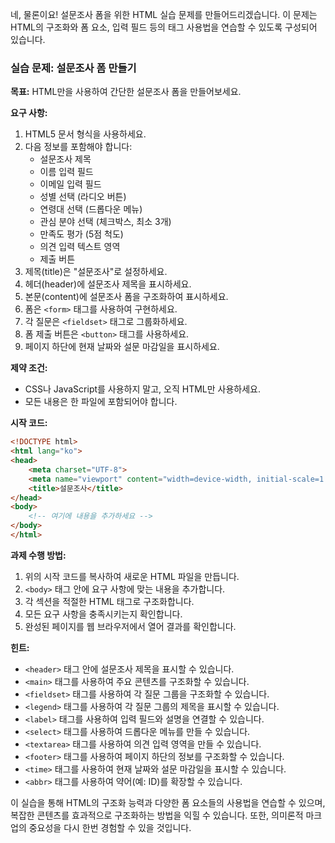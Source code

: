 네, 물론이요! 설문조사 폼을 위한 HTML 실습 문제를 만들어드리겠습니다. 이 문제는 HTML의 구조화와 폼 요소, 입력 필드 등의 태그 사용법을 연습할 수 있도록 구성되어 있습니다.

### 실습 문제: 설문조사 폼 만들기

**목표:**
HTML만을 사용하여 간단한 설문조사 폼을 만들어보세요.

**요구 사항:**

1. HTML5 문서 형식을 사용하세요.
2. 다음 정보를 포함해야 합니다:
   - 설문조사 제목
   - 이름 입력 필드
   - 이메일 입력 필드
   - 성별 선택 (라디오 버튼)
   - 연령대 선택 (드롭다운 메뉴)
   - 관심 분야 선택 (체크박스, 최소 3개)
   - 만족도 평가 (5점 척도)
   - 의견 입력 텍스트 영역
   - 제출 버튼
3. 제목(title)은 "설문조사"로 설정하세요.
4. 헤더(header)에 설문조사 제목을 표시하세요.
5. 본문(content)에 설문조사 폼을 구조화하여 표시하세요.
6. 폼은 `<form>` 태그를 사용하여 구현하세요.
7. 각 질문은 `<fieldset>` 태그로 그룹화하세요.
8. 폼 제출 버튼은 `<button>` 태그를 사용하세요.
9. 페이지 하단에 현재 날짜와 설문 마감일을 표시하세요.

**제약 조건:**
- CSS나 JavaScript를 사용하지 말고, 오직 HTML만 사용하세요.
- 모든 내용은 한 파일에 포함되어야 합니다.

**시작 코드:**
```html
<!DOCTYPE html>
<html lang="ko">
<head>
    <meta charset="UTF-8">
    <meta name="viewport" content="width=device-width, initial-scale=1.0">
    <title>설문조사</title>
</head>
<body>
    <!-- 여기에 내용을 추가하세요 -->
</body>
</html>
```

**과제 수행 방법:**
1. 위의 시작 코드를 복사하여 새로운 HTML 파일을 만듭니다.
2. `<body>` 태그 안에 요구 사항에 맞는 내용을 추가합니다.
3. 각 섹션을 적절한 HTML 태그로 구조화합니다.
4. 모든 요구 사항을 충족시키는지 확인합니다.
5. 완성된 페이지를 웹 브라우저에서 열어 결과를 확인합니다.

**힌트:**
- `<header>` 태그 안에 설문조사 제목을 표시할 수 있습니다.
- `<main>` 태그를 사용하여 주요 콘텐츠를 구조화할 수 있습니다.
- `<fieldset>` 태그를 사용하여 각 질문 그룹을 구조화할 수 있습니다.
- `<legend>` 태그를 사용하여 각 질문 그룹의 제목을 표시할 수 있습니다.
- `<label>` 태그를 사용하여 입력 필드와 설명을 연결할 수 있습니다.
- `<select>` 태그를 사용하여 드롭다운 메뉴를 만들 수 있습니다.
- `<textarea>` 태그를 사용하여 의견 입력 영역을 만들 수 있습니다.
- `<footer>` 태그를 사용하여 페이지 하단의 정보를 구조화할 수 있습니다.
- `<time>` 태그를 사용하여 현재 날짜와 설문 마감일을 표시할 수 있습니다.
- `<abbr>` 태그를 사용하여 약어(예: ID)를 확장할 수 있습니다.

이 실습을 통해 HTML의 구조화 능력과 다양한 폼 요소들의 사용법을 연습할 수 있으며, 복잡한 콘텐츠를 효과적으로 구조화하는 방법을 익힐 수 있습니다. 또한, 의미론적 마크업의 중요성을 다시 한번 경험할 수 있을 것입니다.